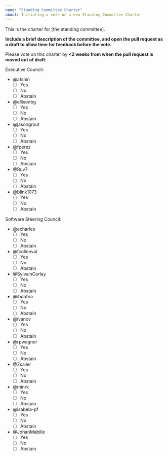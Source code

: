 ```yaml
---
name: "Standing Committee Charter"
about: Initiating a vote on a new Standing Committee Charter
---
```


This is the charter for [the standing committee]. 

**Include a brief description of the committee, and open the pull request as a draft to allow time for feedback before the vote.**

Please vote on this charter by **<2 weeks from when the pull request is moved out of draft**:

Executive Council:
- @afshin
  - [ ] Yes
  - [ ] No
  - [ ] Abstain
- @ellisonbg
  - [ ] Yes
  - [ ] No
  - [ ] Abstain
- @jasongrout
  - [ ] Yes
  - [ ] No
  - [ ] Abstain
- @fperez
  - [ ] Yes
  - [ ] No
  - [ ] Abstain
- @Ruv7
  - [ ] Yes
  - [ ] No
  - [ ] Abstain
- @blink1073 
  - [ ] Yes
  - [ ] No
  - [ ] Abstain

Software Steering Council:
- @echarles
  - [ ] Yes
  - [ ] No
  - [ ] Abstain
- @fcollonval
  - [ ] Yes
  - [ ] No
  - [ ] Abstain
- @SylvainCorlay
  - [ ] Yes
  - [ ] No
  - [ ] Abstain
- @ibdafna
  - [ ] Yes
  - [ ] No
  - [ ] Abstain
- @ivanov
  - [ ] Yes
  - [ ] No
  - [ ] Abstain
- @rpwagner
  - [ ] Yes
  - [ ] No
  - [ ] Abstain
- @Zsailer
  - [ ] Yes
  - [ ] No
  - [ ] Abstain
- @minrk
  - [ ] Yes
  - [ ] No
  - [ ] Abstain
- @isabela-pf
  - [ ] Yes
  - [ ] No
  - [ ] Abstain
- @JohanMabille
  - [ ] Yes
  - [ ] No
  - [ ] Abstain
